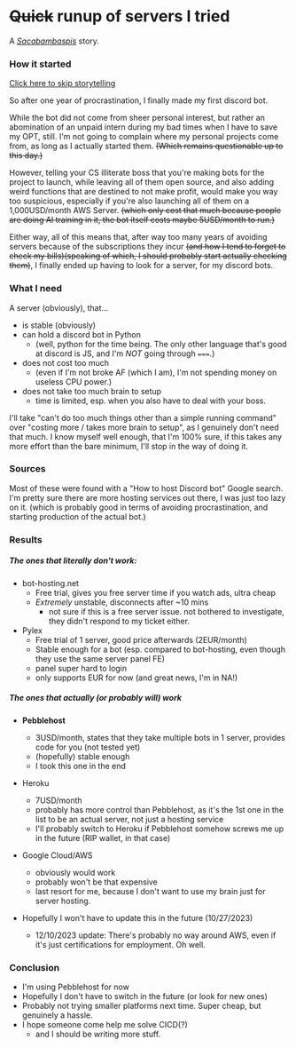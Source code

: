 # ~~Quick~~ runup of servers I tried

A [*Sacabambaspis*](https://en.wikipedia.org/wiki/Sacabambaspis) story.

### How it started

[Click here to skip storytelling](#what-i-need)

<!-- [multimarkdown - How to link to part of the same document in Markdown? - Stack Overflow](https://stackoverflow.com/questions/2822089/how-to-link-to-part-of-the-same-document-in-markdown) -->

So after one year of procrastination, I finally made my first discord bot.

While the bot did not come from sheer personal interest, but rather an abomination of an unpaid intern during my bad times when I have to save my OPT, still. I'm not going to complain where my personal projects come from, as long as I actually started them. ~~(Which remains questionable up to this day.)~~

However, telling your CS illiterate boss that you're making bots for the project to launch, while leaving all of them open source, and also adding weird functions that are destined to not make profit, would make you way too suspicious, especially if you're also launching all of them on a 1,000USD/month AWS Server. ~~(which only cost that much because people are doing AI training in it, the bot itself costs maybe 5USD/month to run.)~~

Either way, all of this means that, after way too many years of avoiding servers because of the subscriptions they incur ~~(and how I tend to forget to check my bills)(speaking of which, I should probably start actually checking them)~~, I finally ended up having to look for a server, for my discord bots.

### What I need

A server (obviously), that...

- is stable (obviously)
- can hold a discord bot in Python 
  - (well, python for the time being. The only other language that's good at discord is JS, and I'm *NOT* going through `===`.)
- does not cost too much 
  - (even if I'm not broke AF (which I am), I'm not spending money on useless CPU power.)
- does not take too much brain to setup
  - time is limited, esp. when you also have to deal with your boss. 

I'll take "can't do too much things other than a simple running command" over "costing more / takes more brain to setup", as I genuinely don't need that much. I know myself well enough, that I'm 100% sure, if this takes any more effort than the bare minimum, I'll stop in the way of doing it.

### Sources

Most of these were found with a "How to host Discord bot" Google search. I'm pretty sure there are more hosting services out there, I was just too lazy on it. (which is probably good in terms of avoiding procrastination, and starting production of the actual bot.)

### Results

##### The ones that literally don't work: 

- bot-hosting.net
  - Free trial, gives you free server time if you watch ads, ultra cheap
  - *Extremely* unstable, disconnects after ~10 mins
    - not sure if this is a free server issue. not bothered to investigate, they didn't respond to my ticket either.
- Pylex
  - Free trial of 1 server, good price afterwards (2EUR/month)
  - Stable enough for a bot (esp. compared to bot-hosting, even though they use the same server panel FE)
  - panel super hard to login
  - only supports EUR for now (and great news, I'm in NA!)

##### The ones that actually (or probably will) work

- **Pebblehost**
  - 3USD/month, states that they take multiple bots in 1 server, provides code for you (not tested yet)
  - (hopefully) stable enough
  - I took this one in the end

- Heroku
  - 7USD/month
  - probably has more control than Pebblehost, as it's the 1st one in the list to be an actual server, not just a hosting service
  - I'll probably switch to Heroku if Pebblehost somehow screws me up in the future (RIP wallet, in that case)


- Google Cloud/AWS
  - obviously would work
  - probably won't be that expensive
  - last resort for me, because I don't want to use my brain just for server hosting.
- Hopefully I won't have to update this in the future (10/27/2023)
  - 12/10/2023 update: There's probably no way around AWS, even if it's just certifications for employment. Oh well.

### Conclusion

- I'm using Pebblehost for now
- Hopefully I don't have to switch in the future (or look for new ones)
- Probably not trying smaller platforms next time. Super cheap, but genuinely a hassle.
- I hope someone come help me solve CICD(?)
  - and I should be writing more stuff.

